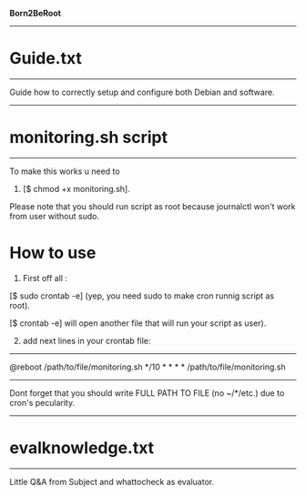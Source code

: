 
******************************************Born2BeRoot******************************************

*************
# Guide.txt #
*************

  Guide how to correctly setup and configure both Debian and software.
 
************************
# monitoring.sh script #
************************

  To make this works u need to 
  
  1) [$ chmod +x monitoring.sh]. 
  
  Please note that you should run script as root because journalctl won't
  work from user without sudo.

# How to use
1) First off all :

  [$ sudo crontab -e] (yep, you need sudo to make cron runnig script as root).

  [$ crontab -e] will open another file that will run your script as user).
  
  
2) add next lines in your crontab file:
  *********************************************
  @reboot /path/to/file/monitoring.sh
  */10 * * * * /path/to/file/monitoring.sh
  *********************************************
  Dont forget that you should write FULL PATH TO FILE (no ~/*/etc.) due to cron's pecularity.
  
*********************
# evalknowledge.txt #
*********************

  Little Q&A from Subject and whattocheck as evaluator.
